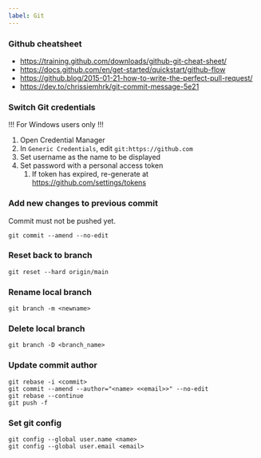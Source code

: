 ```yaml
---
label: Git
---
```


### Github cheatsheet
- https://training.github.com/downloads/github-git-cheat-sheet/
- https://docs.github.com/en/get-started/quickstart/github-flow
- https://github.blog/2015-01-21-how-to-write-the-perfect-pull-request/
- https://dev.to/chrissiemhrk/git-commit-message-5e21

### Switch Git credentials
!!!
For Windows users only
!!!
1. Open Credential Manager
2. In `Generic Credentials`, edit `git:https://github.com`
3. Set username as the name to be displayed
4. Set password with a personal access token
   1. If token has expired, re-generate at https://github.com/settings/tokens

### Add new changes to previous commit
Commit must not be pushed yet.
```
git commit --amend --no-edit
```

### Reset back to branch
```
git reset --hard origin/main
```

### Rename local branch
```
git branch -m <newname>
```

### Delete local branch
```
git branch -D <branch_name>
```
 
### Update commit author
```
git rebase -i <commit>
git commit --amend --author="<name> <<email>>" --no-edit
git rebase --continue
git push -f
``` 

### Set git config
```
git config --global user.name <name>
git config --global user.email <email>
```